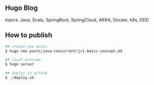 ## Hugo Blog

topics: Java, Scala, SpringBoot, SpringCloud, AKKA, Docker, k8s, DDD

## How to publish

```bash
## create new posts
$ hugo new posts/java-concurrent/jc1-basic-concept.md

## local preview
$ hugo server

## deploy to github
$ ./deploy.sh


